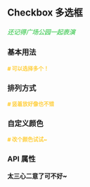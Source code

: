 ## Checkbox 多选框

<h5 style="color: #66d476">还记得广场公园一起表演</h5>

<script setup>
    import BasicDemo from "../demo/basic_demo.vue"
    import InlineDemo from "../demo/inline_demo.vue"
    import CustomColorDemo from "../demo/custom_color_demo.vue"
    import Preview from '../../../src/components/preview.vue'
</script>

### 基本用法

<p style="color: #ffcf3f; font-size: 12px; font-weight: 900;"># 可以选择多个！</p>
<BasicDemo />
<Preview comp="checkbox" demo="basic_demo" />

### 排列方式

<p style="color: #ffcf3f; font-size: 12px; font-weight: 900;"># 竖着放好像也不错</p>
<InlineDemo />
<Preview comp="checkbox" demo="inline_demo" />

### 自定义颜色

<p style="color: #ffcf3f; font-size: 12px; font-weight: 900;"># 改个颜色试试~</p>
<CustomColorDemo />
<Preview comp="checkbox" demo="custom_color_demo" />

<!-- API表格 -->

### API 属性

<p style="color: var(--color-success); font-size: 14px; font-weight: 900;">太三心二意了可不好~</p>
<script setup>
    import ApiTable from '../../../src/components/api_table.vue'
    const data = {
        columns: [
            {
                title: '名称'
            },
            {
                title: '类型'
            },
            {
                title: '默认值'
            },
            {
                title: '说明'
            }
        ],
        item: [
            {
                name: 'options',
                type: 'Array',
                default: '[]',
                explain: '选项'
            },
            {
                name: 'inline',
                type: 'Boolean',
                default: 'false | true',
                explain: '排列方式'
            },
			{
				name: 'model-value',
				type: 'Array',
				default: '[]',
				explain: '选择内容'
			},
			{
				name: 'custom-color',
				type: 'String',
				default: '#ffcf3f',
				explain: '自定义颜色'
			}
        ]
  }
</script>
<ApiTable :data="data" />
